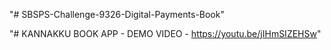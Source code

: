 "# SBSPS-Challenge-9326-Digital-Payments-Book" 

"# KANNAKKU BOOK APP - DEMO VIDEO - https://youtu.be/jIHmSIZEHSw"

